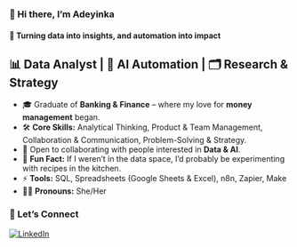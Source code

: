 ### 👋 Hi there, I’m Adeyinka  
#### 🚀 Turning data into insights, and automation into impact  

## 📊 Data Analyst | 🤖 AI Automation | 🗂️ Research & Strategy  

- 🎓 Graduate of **Banking & Finance** – where my love for **money management** began.  
- 🛠️ **Core Skills:** Analytical Thinking, Product & Team Management, Collaboration & Communication, Problem-Solving & Strategy.  
- 🔗 Open to collaborating with people interested in **Data & AI**.  
- 🍳 **Fun Fact:** If I weren’t in the data space, I’d probably be experimenting with recipes in the kitchen.  
- ⚡ **Tools:** SQL, Spreadsheets (Google Sheets & Excel), n8n, Zapier, Make  
- 🙋‍♀️ **Pronouns:** She/Her  

### 🤝 Let’s Connect  
[![LinkedIn](https://img.shields.io/badge/LinkedIn-0077B5?style=flat&logo=linkedin&logoColor=white)](https://www.linkedin.com/in/adeyinka-adeyelu/)
